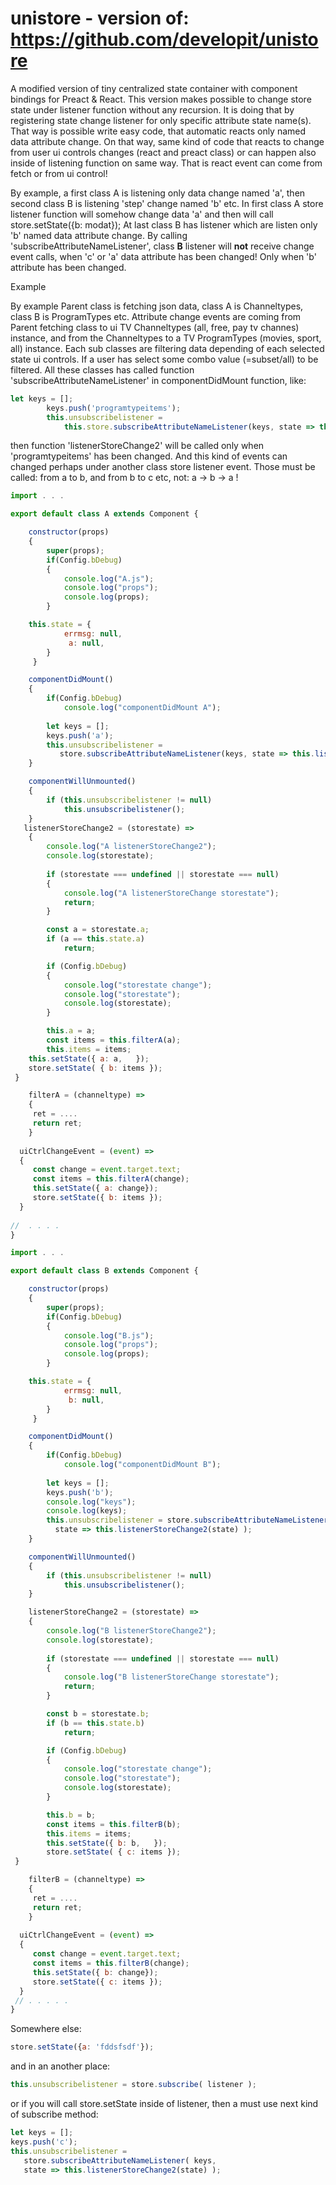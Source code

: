 # unistore - version of: https://github.com/developit/unistore

A modified version of tiny centralized state container with component bindings for Preact &amp; React. This version makes possible to change store state under listener function without any recursion. It is doing that by registering state change listener for only specific attribute state name(s). That way is possible write easy code, that automatic reacts only named data attribute change. On that way, same kind of code that reacts to change from user ui controls changes (react and preact class) or can happen also inside of listening function on same way. That is react event can come from fetch or from ui control! 

By example, a first class A is listening only data change named 'a', then second class B is listening 'step' change named 'b' etc. In first class A store listener function will somehow change data 'a' and then will call store.setState({b: modat}); At last class B has listener which are listen only 'b' named data attribute change. By calling 'subscribeAttributeNameListener', class **B** listener will **not** receive change event calls, when 'c' or 'a' data attribute has been changed! Only when 'b' attribute has been changed. 

Example

By example Parent class is fetching json data, class A is Channeltypes, class B is ProgramTypes etc. Attribute change events are coming from Parent fetching class to ui TV Channeltypes (all, free, pay tv channes) instance, and from the Channeltypes to a TV ProgramTypes (movies, sport, all) instance. Each sub classes are filtering data depending of each selected state ui controls. If a user has select some combo value (=subset/all) to be filtered. All these classes has called function 'subscribeAttributeNameListener' in componentDidMount function, like:

```javascript
let keys = [];
		keys.push('programtypeitems');
        this.unsubscribelistener = 
		    this.store.subscribeAttributeNameListener(keys, state => this.listenerStoreChange2(state) );
```
		    
then function 'listenerStoreChange2' will be called only when 'programtypeitems' has been changed. And this kind of events can changed perhaps under another class store listener event. Those must be called: from a to b, and from b to c etc, not: a -> b -> a !

```javascript
import . . .

export default class A extends Component {

	constructor(props)
	{
		super(props);
		if(Config.bDebug) 
		{
			console.log("A.js");
			console.log("props");
			console.log(props);
		}

  	this.state = {
			errmsg: null,
			 a: null,																					
		}	
	 }

	componentDidMount()
	{
		if(Config.bDebug) 				
			console.log("componentDidMount A");
			
		let keys = [];
		keys.push('a');
        this.unsubscribelistener = 
		   store.subscribeAttributeNameListener(keys, state => this.listenerStoreChange2(state) );                
	}

	componentWillUnmounted()
	{
		if (this.unsubscribelistener != null)
			this.unsubscribelistener();
	}
   listenerStoreChange2 = (storestate) =>
    {
        console.log("A listenerStoreChange2");
        console.log(storestate);
        
        if (storestate === undefined || storestate === null)
        {
            console.log("A listenerStoreChange storestate");
            return;
        }

        const a = storestate.a;	
		if (a == this.state.a)
			return;

		if (Config.bDebug)
		{
			console.log("storestate change");
			console.log("storestate");
			console.log(storestate);
		}

		this.a = a;
		const items = this.filterA(a);
		this.items = items;
    this.setState({ a: a,	});
    store.setState( { b: items });
 }	

	filterA = (channeltype) =>
	{
     ret = ....
     return ret;
	}
  
  uiCtrlChangeEvent = (event) =>
  {
     const change = event.target.text;
     const items = this.filterA(change);
     this.setState({ a: change});
     store.setState({ b: items });
  }
  
//  . . . .
}
```

```javascript
import . . .

export default class B extends Component {

	constructor(props)
	{
		super(props);
		if(Config.bDebug) 
		{
			console.log("B.js");
			console.log("props");
			console.log(props);
		}

  	this.state = {
			errmsg: null,
			 b: null,																					
		}	
	 }

	componentDidMount()
	{
		if(Config.bDebug) 				
			console.log("componentDidMount B");
			
		let keys = [];
		keys.push('b');
		console.log("keys");
		console.log(keys);
        this.unsubscribelistener = store.subscribeAttributeNameListener(keys,
		  state => this.listenerStoreChange2(state) );                
	}

	componentWillUnmounted()
	{
		if (this.unsubscribelistener != null)
			this.unsubscribelistener();
	}

    listenerStoreChange2 = (storestate) =>
    {
        console.log("B listenerStoreChange2");
        console.log(storestate);
        
        if (storestate === undefined || storestate === null)
        {
            console.log("B listenerStoreChange storestate");
            return;
        }

        const b = storestate.b;	
		if (b == this.state.b)
			return;

		if (Config.bDebug)
		{
			console.log("storestate change");
			console.log("storestate");
			console.log(storestate);
		}

		this.b = b;
		const items = this.filterB(b);
		this.items = items;
        this.setState({ b: b,	});
        store.setState( { c: items });
 }	

	filterB = (channeltype) =>
	{
     ret = ....
     return ret;
	}
  
  uiCtrlChangeEvent = (event) =>
  {
     const change = event.target.text;
     const items = this.filterB(change);
     this.setState({ b: change});
     store.setState({ c: items });
  }
 // . . . . .
}
```

Somewhere else:

```javascript
store.setState({a: 'fddsfsdf'});
```

and in an another place:

```javascript
this.unsubscribelistener = store.subscribe( listener );
```

or if you will call store.setState inside of listener, then a must use next kind of subscribe method: 

```javascript
let keys = [];
keys.push('c');
this.unsubscribelistener = 
   store.subscribeAttributeNameListener( keys,
   state => this.listenerStoreChange2(state) ); 
   ```
   
